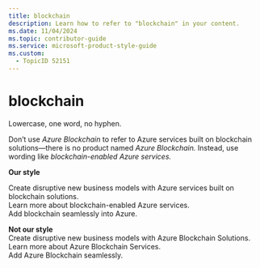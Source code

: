 ```yaml
---
title: blockchain
description: Learn how to refer to "blockchain" in your content.
ms.date: 11/04/2024
ms.topic: contributor-guide
ms.service: microsoft-product-style-guide
ms.custom:
  - TopicID 52151
---
```



# blockchain

Lowercase, one word, no hyphen.

Don’t use *Azure Blockchain* to refer to Azure services built on blockchain solutions—there is no product named *Azure Blockchain.* Instead, use wording like *blockchain-enabled Azure services.*

**Our style**  

Create disruptive new business models with Azure services built on blockchain solutions.  
Learn more about blockchain-enabled Azure services.  
Add blockchain seamlessly into Azure.

**Not our style**  
Create disruptive new business models with Azure Blockchain Solutions.  
Learn more about Azure Blockchain Services.  
Add Azure Blockchain seamlessly.


